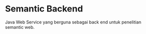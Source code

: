 Semantic Backend
===============

Java Web Service yang berguna sebagai back end untuk penelitian semantic web.
